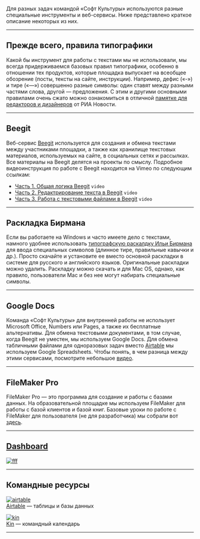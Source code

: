 Для разных задач командой «Софт Культуры» используются разные специальные инструменты и веб-сервисы. Ниже представлено краткое описание некоторых из них.

***

## Прежде всего, правила типографики

Какой бы инструмент для работы с текстами мы не использовали, мы всегда придерживаемся базовых правил типографики, особенно в отношении тех продуктов, которые площадка выпускает на всеобщее обозрение (посты, тексты на сайте, инструкции). Например, дефис («-») и тире («—») совершенно разные символы: один ставят между разными частями слова, другой — предложения. С этим и другими основными правилами очень сжато можно ознакомиться в отличной [памятке для редакторов и дизайнеров](https://s3.eu-central-1.amazonaws.com/softculture/exports/ria-rules.pdf) от РИА Новости.

***

## Beegit
Веб-сервис [Beegit](www.beegit.com) используется для создания и обмена текстами между участниками площадки, а также как хранилище текстовых материалов, используемых на сайте, в социальных сетях и рассылках. Все материалы на Beegit делятся на проекты по смыслу. Подробное видеоинструкция по работе с Beegit находится на Vimeo по следующим ссылкам:

* [Часть 1. Общая логика Beegit](https://vimeo.com/173285027) `video`
* [Часть 2. Редактрирование текста в Beegit](https://vimeo.com/173285618) `video`
* [Часть 3. Работа с текстовыми файлами в Beegit](https://vimeo.com/173285685) `video` 

***

## Раскладка Бирмана
Если вы работаете на Windows и часто имеете дело с текстами, намного удобнее использовать [типографскую раскалдку Ильи Бирмана](http://ilyabirman.ru/projects/typography-layout/) для ввода специальных символов (длинное тире, правильные кавычки и др.). Просто скачайте и установите ее вместо основной раскладки в системе для русского и английского языков. Оригинальные раскладки можно удалить. Раскладку можно скачать и для Mac OS, однако, как правило, пользователи Mac и без нее могут набирать специальные символы.

***

## Google Docs
Команда «Софт Культуры» для внутренней работы не использует Microsoft Office, Numbers или Pages, а также их бесплатные альтернативы. Для обмена текстовыми документами, в том случае, когда Beegit не уместен, мы используем Google Docs. Для обмена табличными файлами для одноразовых задач вместо [Airtable](ins_11_airtable/) мы используем Google Spreadsheets. Чтобы понять, в чем разница между этими сервисами, посмотрите небольшое [видео](https://vimeo.com/119813547).

***

## FileMaker Pro
FileMaker Pro — это программа для создание и работы с базами данных. На образовательной площадке мы используем FileMaker для работы с базой клиентов и базой книг. Базовые уроки по работе с FileMaker для пользователя (не для разработчика) мы собрали вот [здесь](https://s3.eu-central-1.amazonaws.com/softculture/exports/SC__Lynda_FileMaker_Pro_14_Essential_Training.zip).

***

## [Dashboard](http://softculture.cc/dashboard)
[![fff](https://s3.eu-central-1.amazonaws.com/softculture/exports/dashboard-01.svg)](http://softculture.cc/dashboard)

***

## Командные ресурсы
[![airtable](https://s3.eu-central-1.amazonaws.com/softculture/exports/airtable_s.png)  
Airtable](https://airtable.com/) — таблицы и базы данных

[![kin](https://s3.eu-central-1.amazonaws.com/softculture/exports/kin_s.png)  
Kin](http://softculture.cc/dashboard) — командный календарь

***
